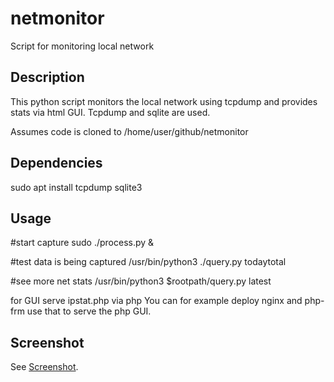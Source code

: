 # netmonitor

Script for monitoring local network

## Description

This python script monitors the local network using tcpdump and provides stats
via html GUI. Tcpdump and sqlite are used.

Assumes code is cloned to /home/user/github/netmonitor

## Dependencies

sudo apt install tcpdump sqlite3

## Usage

#start capture
sudo ./process.py &

#test data is being captured
/usr/bin/python3 ./query.py todaytotal

#see more net stats
/usr/bin/python3 $rootpath/query.py latest

for GUI
serve ipstat.php via php
You can for example deploy nginx and php-frm use that to serve the php GUI.

## Screenshot

See [Screenshot](https://https://github.com/mtseet/netmonitor/blob/master/Screenshot%20from%202022-01-16%2013-53-04.png).


